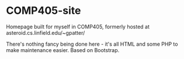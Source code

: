 # COMP405-site
Homepage built for myself in COMP405, formerly hosted at asteroid.cs.linfield.edu/~gpatter/

There's nothing fancy being done here - it's all HTML and some PHP to make maintenance easier. Based on Bootstrap.
